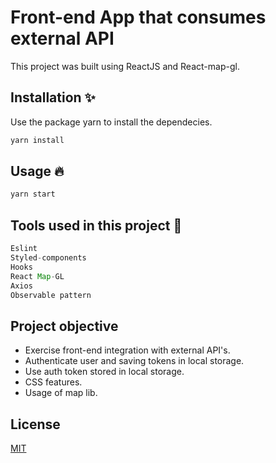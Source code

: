 # Front-end App that consumes external API

This project was built using ReactJS and React-map-gl.

## Installation ✨

Use the package yarn to install the dependecies.

```bash
yarn install
```

## Usage 🔥

```javascript
yarn start
```

## Tools used in this project 🍏

```javascript
Eslint
Styled-components
Hooks
React Map-GL
Axios
Observable pattern
```
## Project objective
- Exercise front-end integration with external API's.
- Authenticate user and saving tokens in local storage.
- Use auth token stored in local storage.
- CSS features.
- Usage of map lib.

## License
[MIT](https://choosealicense.com/licenses/mit/)
